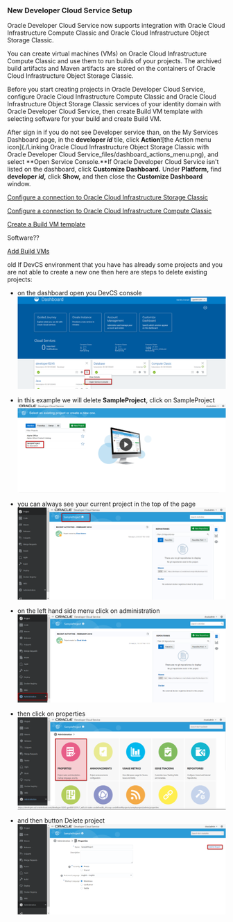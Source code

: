 ### New Developer Cloud Service Setup ###

Oracle Developer Cloud Service now supports integration with Oracle Cloud Infrastructure Compute Classic and Oracle Cloud Infrastructure Object Storage Classic.

You can create virtual machines (VMs) on Oracle Cloud Infrastructure Compute Classic and use them to run builds of your projects. The archived build artifacts and Maven artifacts are stored on the containers of Oracle Cloud Infrastructure Object Storage Classic.

Before you start creating projects in Oracle Developer Cloud Service, configure Oracle Cloud Infrastructure Compute Classic and Oracle Cloud Infrastructure Object Storage Classic services of your identity domain with Oracle Developer Cloud Service, then create Build VM template with selecting software for your build and create Build VM.

After sign in if you do not see Developer service than, on the My Services   Dashboard page, in the **developer _id_** tile, click **Action**![the Action menu icon](./Linking Oracle Cloud Infrastructure Object Storage Classic with Oracle Developer Cloud Service_files/dashboard_actions_menu.png), and select **Open Service Console.**If Oracle Developer Cloud Service isn't listed on the dashboard, click **Customize Dashboard.** Under **Platform,** find **developer _id_,** click **Show,** and then close the **Customize Dashboard** window.

[Configure a connection to Oracle Cloud Infrastructure Storage Classic](http://www.oracle.com/webfolder/technetwork/tutorials/obe/cloud/developer/config_compute_storage/devcs_config_storage.html)

[Configure a connection to Oracle Cloud Infrastructure Compute Classic](http://www.oracle.com/webfolder/technetwork/tutorials/obe/cloud/developer/config_compute_storage/devcs_config_compute.html)

[Create a Build VM template](http://www.oracle.com/webfolder/technetwork/tutorials/obe/cloud/developer/config_buildvm/devcs_create_buildvmtemplate.html)

Software??

[Add Build VMs](http://www.oracle.com/webfolder/technetwork/tutorials/obe/cloud/developer/config_buildvm/devcs_create_buildvm.html)



old
If DevCS environment that you have has already some projects and you are not able to create a new one then here are steps to delete existing projects:

- on the dashboard open you DevCS console
![](common/DevCS-delete/images/01.png)

- in this example we will delete **SampleProject**, click on SampleProject
![](common/DevCS-delete/images/02.png)

- you can always see your current project in the top of the page
![](common/DevCS-delete/images/03.png)

- on the left hand side menu click on administration
![](common/DevCS-delete/images/04.png)

- then click on properties
![](common/DevCS-delete/images/05.png)

- and then button Delete project
![](common/DevCS-delete/images/06.png)

